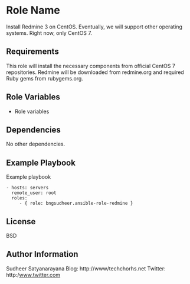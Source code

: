 Role Name
=========

Install Redmine 3 on CentOS. Eventually, we will support other operating
systems. Right now, only CentOS 7.

Requirements
------------

This role will install the necessary components from official CentOS 7
repositories. Redmine will be downloaded from redmine.org and required Ruby
gems from rubygems.org.


Role Variables
--------------

* Role variables


Dependencies
------------

No other dependencies.


Example Playbook
----------------

Example playbook

    - hosts: servers
      remote_user: root
      roles:
         - { role: bngsudheer.ansible-role-redmine }

License
-------

BSD

Author Information
------------------

Sudheer Satyanarayana
Blog: http://www/techchorhs.net
Twitter: http:/www.twitter.com
